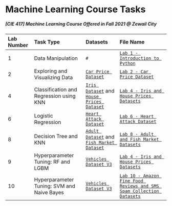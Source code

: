 # Machine Learning Course Tasks
##### [CIE 417] Machine Learning Course Offered in Fall 2021 @ Zewail City

| **Lab Number** | **Task Type** | **Datasets** | **File Name** 
|:----------|:---------------------------------|:------------------------------|:--------------------------------|
| 1      | Data Manipulation            | `#`                           | [`Lab 1 - Introduction to Python`](https://github.com/ahmedlila/Machine-Learning-Course-Implementations/blob/main/Lab%201%20-%20Introduction%20to%20Python.ipynb)             |
| 2      | Exploring and Visualizing Data            | [`Car Price Dataset`](https://github.com/ahmedlila/Machine-Learning-Course-Implementations/blob/main/Datasets/CarPrice_Assignment.csv)                           | [`Lab 2 - Car Price Dataset`](https://github.com/ahmedlila/Machine-Learning-Course-Implementations/blob/main/Lab%202%20-%20Car%20Price%20Dataset.ipynb)             |
| 4      | Classification and Regression using KNN            | [`Iris Dataset`](https://www.kaggle.com/uciml/iris) and [`House Prices Dataset`](https://www.kaggle.com/c/house-prices-advanced-regression-techniques/data)                           | [`Lab 4 - Iris and House Prices Datasets`](https://github.com/ahmedlila/Machine-Learning-Course-Implementations/blob/main/Lab%204%20-%20Iris%20and%20House%20Prices%20Datasets.ipynb)             |
| 6      | Logistic Regression            | [`Heart Attack Dataset`](https://www.kaggle.com/rashikrahmanpritom/heart-attack-analysis-prediction-dataset)                            | [`Lab 6 - Heart Attack Dataset`](https://github.com/ahmedlila/Machine-Learning-Course-Implementations/blob/main/Lab%206%20-%20Heart%20Attack%20Dataset.ipynb)             |
| 8      | Decision Tree and KNN            | [`Adult Dataset`](https://archive.ics.uci.edu/ml/datasets/adult) and [`Fish Market Dataset`](https://www.kaggle.com/aungpyaeap/fish-market)                           | [`Lab 8 - Adult and Fish Market Datasets`](https://github.com/ahmedlila/Machine-Learning-Course-Implementations/blob/main/Lab%208%20-%20%20Adult%20and%20Fish%20Market%20Datasets.ipynb)             |
| 9      | Hyperparameter Tuning: RF and LGBM            | [`Vehicles Dataset V3`](https://www.kaggle.com/nehalbirla/vehicle-dataset-from-cardekho)                            | [`Lab 4 - Iris and House Prices Datasets`](https://github.com/ahmedlila/Machine-Learning-Course-Implementations/blob/main/Lab%209%20-%20Vehicles%20Dataset.ipynb)             |
| 10      | Hyperparameter Tuning: SVM and Naive Bayes            | [`Vehicles Dataset V3`](https://www.kaggle.com/nehalbirla/vehicle-dataset-from-cardekho)                            | [`Lab 10 - Amazon Fine Food Reviews and SMS Spam Collection Datasets`](https://github.com/ahmedlila/Machine-Learning-Course-Tasks/blob/main/Lab%2010%20-%20SVM%20and%20Naive%20Bayes.ipynb)             |

